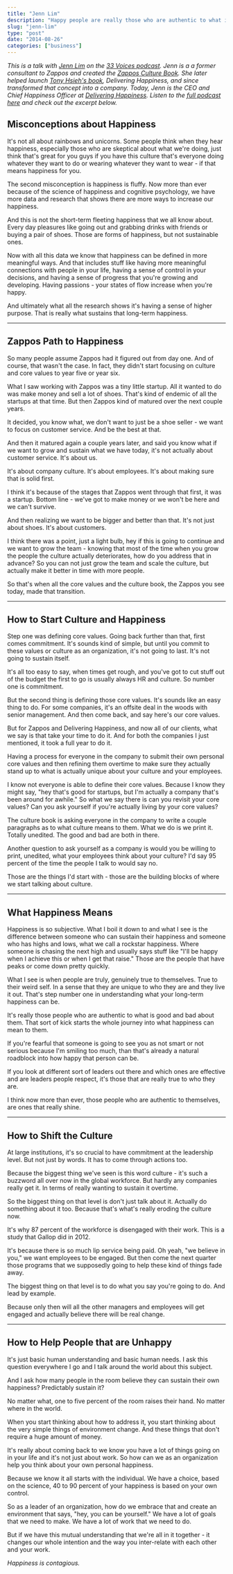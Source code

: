 ```yaml
---
title: "Jenn Lim"
description: "Happy people are really those who are authentic to what is good and bad about them."
slug: "jenn-lim"  
type: "post"
date: "2014-08-26"
categories: ["business"]
---
```


*This is a talk with [Jenn Lim](https://twitter.com/DHMovementCEO) on the [33 Voices podcast](https://www.33voices.com/). Jenn is a a former consultant to Zappos and created the [Zappos Culture Book](http://www.zapposinsights.com/culture-book). She later helped launch [Tony Hsieh's book](http://www.amazon.com/Delivering-Happiness-Tony-Hseih-ebook/dp/B007GATVYI/ref=sr_1_2?s=books&ie=UTF8&qid=1408994619&sr=1-2&keywords=delivering+happiness), Delivering Happiness, and since transformed that concept into a company. Today, Jenn is the CEO and Chief Happiness Officer at [Delivering Happiness](http://deliveringhappiness.com/). Listen to the [full podcast here](https://www.33voices.com/interviews/delivering-happiness) and check out the excerpt below.*


## Misconceptions about Happiness 

It's not all about rainbows and unicorns. Some people think when they hear happiness, especially those who are skeptical about what we're doing, just think that's great for you guys if you have this culture that's everyone doing whatever they want to do or wearing whatever they want to wear - if that means happiness for you. 

The second misconception is happiness is fluffy. Now more than ever because of the science of happiness and cognitive psychology, we have more data and research that shows there are more ways to increase our happiness. 

And this is not the short-term fleeting happiness that we all know about. Every day pleasures like going out and grabbing drinks with friends or buying a pair of shoes. Those are forms of happiness, but not sustainable ones. 

Now with all this data we know that happiness can be defined in more meaningful ways. And that includes stuff like having more meaningful connections with people in your life, having a sense of control in your decisions, and having a sense of progress that you're growing and developing. Having passions - your states of flow increase when you're happy. 

And ultimately what all the research shows it's having a sense of higher purpose. That is really what sustains that long-term happiness. 

* * * 

## Zappos Path to Happiness 

So many people assume Zappos had it figured out from day one. And of course, that wasn't the case. In fact, they didn't start focusing on culture and core values to year five or year six. 

What I saw working with Zappos was a tiny little startup. All it wanted to do was make money and sell a lot of shoes. That's kind of endemic of all the startups at that time. But then Zappos kind of matured over the next couple years. 

It decided, you know what, we don't want to just be a shoe seller - we want to focus on customer service. And be the best at that. 

And then it matured again a couple years later, and said you know what if we want to grow and sustain what we have today, it's not actually about customer service. It's about us. 

It's about company culture. It's about employees. It's about making sure that is solid first. 

I think it's because of the stages that Zappos went through that first, it was a startup. Bottom line - we've got to make money or we won't be here and we can't survive. 

And then realizing we want to be bigger and better than that. It's not just about shoes. It's about customers. 

I think there was a point, just a light bulb, hey if this is going to continue and we want to grow the team - knowing that most of the time when you grow the people the culture actually deteriorates, how do you address that in advance? So you can not just grow the team and scale the culture, but actually make it better in time with more people. 

So that's when all the core values and the culture book, the Zappos you see today, made that transition. 

* * * 

## How to Start Culture and Happiness 

Step one was defining core values. Going back further than that, first comes commitment. It's sounds kind of simple, but until you commit to these values or culture as an organization, it's not going to last. It's not going to sustain itself. 

It's all too easy to say, when times get rough, and you've got to cut stuff out of the budget the first to go is usually always HR and culture. So number one is commitment. 

But the second thing is defining those core values. It's sounds like an easy thing to do. For some companies, it's an offsite deal in the woods with senior management. And then come back, and say here's our core values. 

But for Zappos and Delivering Happiness, and now all of our clients, what we say is that take your time to do it. And for both the companies I just mentioned, it took a full year to do it. 

Having a process for everyone in the company to submit their own personal core values and then refining them overtime to make sure they actually stand up to what is actually unique about your culture and your employees. 

I know not everyone is able to define their core values. Because I know they might say, "hey that's good for startups, but I'm actually a company that's been around for awhile." So what we say there is can you revisit your core values? Can you ask yourself if you're actually living by your core values? 

The culture book is asking everyone in the company to write a couple paragraphs as to what culture means to them. What we do is we print it. Totally unedited. The good and bad are both in there. 

Another question to ask yourself as a company is would you be willing to print, unedited, what your employees think about your culture? I'd say 95 percent of the time the people I talk to would say no. 

Those are the things I'd start with - those are the building blocks of where we start talking about culture. 

* * * 

## What Happiness Means 

Happiness is so subjective. What I boil it down to and what I see is the difference between someone who can sustain their happiness and someone who has highs and lows, what we call a rockstar happiness. Where someone is chasing the next high and usually says stuff like "I'll be happy when I achieve this or when I get that raise." Those are the people that have peaks or come down pretty quickly. 

What I see is when people are truly, genuinely true to themselves. True to their weird self. In a sense that they are unique to who they are and they live it out. That's step number one in understanding what your long-term happiness can be. 

It's really those people who are authentic to what is good and bad about them. That sort of kick starts the whole journey into what happiness can mean to them. 

If you're fearful that someone is going to see you as not smart or not serious because I'm smiling too much, than that's already a natural roadblock into how happy that person can be. 

If you look at different sort of leaders out there and which ones are effective and are leaders people respect, it's those that are really true to who they are. 

I think now more than ever, those people who are authentic to themselves, are ones that really shine. 

* * * 

## How to Shift the Culture

At large institutions, it's so crucial to have commitment at the leadership level. But not just by words. It has to come through actions too. 

Because the biggest thing we've seen is this word culture - it's such a buzzword all over now in the global workforce. But hardly any companies really get it. In terms of really wanting to sustain it overtime. 

So the biggest thing on that level is don't just talk about it. Actually do something about it too. Because that's what's really eroding the culture now. 

It's why 87 percent of the workforce is disengaged with their work. This is a study that Gallop did in 2012. 

It's because there is so much lip service being paid. Oh yeah, "we believe in you," we want employees to be engaged. But then come the next quarter those programs that we supposedly going to help these kind of things fade away. 

The biggest thing on that level is to do what you say you're going to do. And lead by example. 

Because only then will all the other managers and employees will get engaged and actually believe there will be real change. 

* * * 

## How to Help People that are Unhappy 

It's just basic human understanding and basic human needs. I ask this question everywhere I go and I talk around the world about this subject. 

And I ask how many people in the room believe they can sustain their own happiness? Predictably sustain it? 

No matter what, one to five percent of the room raises their hand. No matter where in the world. 

When you start thinking about how to address it, you start thinking about the very simple things of environment change. And these things that don't require a huge amount of money. 

It's really about coming back to we know you have a lot of things going on in your life and it's not just about work. So how can we as an organization help you think about your own personal happiness. 

Because we know it all starts with the individual. We have a choice, based on the science, 40 to 90 percent of your happiness is based on your own control. 

So as a leader of an organization, how do we embrace that and create an environment that says, "hey, you can be yourself." We have a lot of goals that we need to make. We have a lot of work that we need to do. 

But if we have this mutual understanding that we're all in it together - it changes our whole intention and the way you inter-relate with each other and your work. 

*Happiness is contagious.* 
